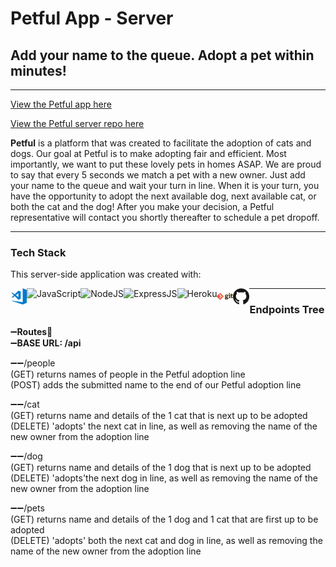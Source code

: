 # Petful App - Server

## Add your name to the queue. Adopt a pet within minutes!

---

[View the Petful app here]()

[View the Petful server repo here](https://github.com/sean21johnson/petful-client)

**Petful** is a platform that was created to facilitate the adoption of cats and dogs. Our goal at Petful is to make adopting fair and efficient. Most importantly, we want to put these lovely
pets in homes ASAP. We are proud to say that every 5 seconds we match a pet with a new owner. Just add your name to the queue and wait your turn in line. When it is your turn, you have the opportunity to adopt the next available dog, next available cat, or both the cat and the dog! After you make your decision, a Petful representative will contact you shortly thereafter to schedule a pet dropoff.

---

### Tech Stack

This server-side application was created with:

<img align="left" alt="Visual Studio Code" width="26px" src="https://raw.githubusercontent.com/github/explore/80688e429a7d4ef2fca1e82350fe8e3517d3494d/topics/visual-studio-code/visual-studio-code.png" />
<img align="left" alt="JavaScript" src="https://img.shields.io/badge/JavaScript-F7DF1E?style=for-the-badge&logo=javascript&logoColor=black" />
<img align="left" alt="NodeJS" src="https://img.shields.io/badge/Node.js-43853D?style=for-the-badge&logo=node.js&logoColor=white" />
<img align="left" alt="ExpressJS" src="https://img.shields.io/badge/Express.js-404D59?style=for-the-badge" />
<img align="left" alt="Heroku" src="https://img.shields.io/badge/Heroku-430098?style=for-the-badge&logo=heroku&logoColor=white" />
<img align="left" alt="Git" width="26px" src="https://raw.githubusercontent.com/github/explore/80688e429a7d4ef2fca1e82350fe8e3517d3494d/topics/git/git.png" />
<img align="left" alt="GitHub" width="26px" src="https://raw.githubusercontent.com/github/explore/78df643247d429f6cc873026c0622819ad797942/topics/github/github.png" />

---

### Endpoints Tree

➖**Routes🔻**  
➖**BASE URL: /api**

➖➖/people  
(GET) returns names of people in the Petful adoption line  
(POST) adds the submitted name to the end of our Petful adoption line

➖➖/cat  
(GET) returns name and details of the 1 cat that is next up to be adopted  
(DELETE) 'adopts' the next cat in line, as well as removing the name of the new owner from the adoption line

➖➖/dog  
(GET) returns name and details of the 1 dog that is next up to be adopted  
(DELETE) 'adopts'the next dog in line, as well as removing the name of the new owner from the adoption line

➖➖/pets  
(GET) returns name and details of the 1 dog and 1 cat that are first up to be adopted  
(DELETE) 'adopts' both the next cat and dog in line, as well as removing the name of the new owner from the adoption line
